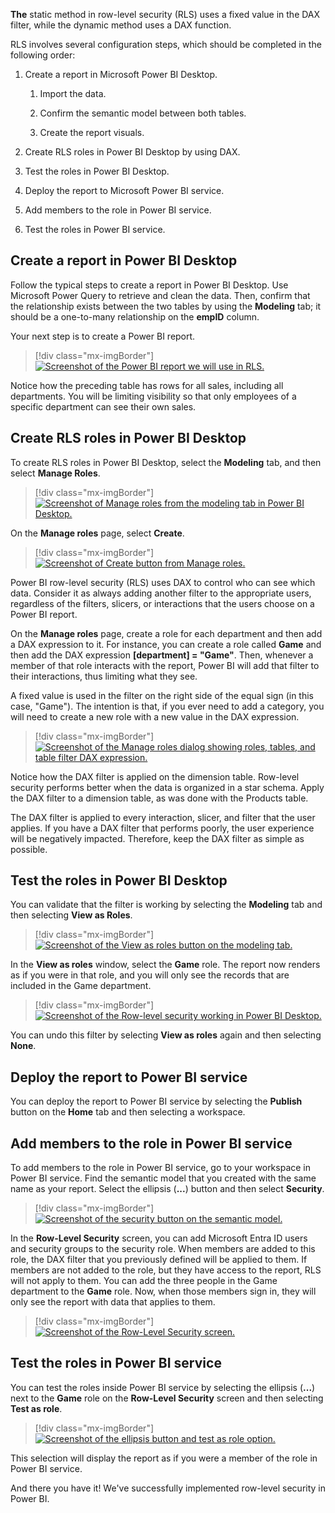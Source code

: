 **The** static method in row-level security (RLS) uses a fixed value in the DAX filter, while the dynamic method uses a DAX function.

RLS involves several configuration steps, which should be completed in the following order:

1. Create a report in Microsoft Power BI Desktop.

    1. Import the data.

    1. Confirm the semantic model between both tables.

    1. Create the report visuals.

1. Create RLS roles in Power BI Desktop by using DAX.

1. Test the roles in Power BI Desktop.

1. Deploy the report to Microsoft Power BI service.

1. Add members to the role in Power BI service.

1. Test the roles in Power BI service.

## Create a report in Power BI Desktop

Follow the typical steps to create a report in Power BI Desktop. Use Microsoft Power Query to retrieve and clean the data. Then, confirm that the relationship exists between the two tables by using the **Modeling** tab; it should be a one-to-many relationship on the **empID** column.

Your next step is to create a Power BI report.

> [!div class="mx-imgBorder"]
> [![Screenshot of the Power BI report we will use in RLS.](../media/02-power-bi-report-ss.png)](../media/02-power-bi-report-ss.png#lightbox)

Notice how the preceding table has rows for all sales, including all departments. You will be limiting visibility so that only employees of a specific department can see their own sales.

## Create RLS roles in Power BI Desktop

To create RLS roles in Power BI Desktop, select the **Modeling** tab, and then select **Manage Roles**.

> [!div class="mx-imgBorder"]
> [![Screenshot of Manage roles from the modeling tab in Power BI Desktop.](../media/02-manage-roles-ss.png)](../media/02-manage-roles-ss.png#lightbox)

On the **Manage roles** page, select **Create**.

> [!div class="mx-imgBorder"]
> [![Screenshot of Create button from Manage roles.](../media/02-create-button-ss.png)](../media/02-create-button-ss.png#lightbox)

Power BI row-level security (RLS) uses DAX to control who can see which data. Consider it as always adding another filter to the appropriate users, regardless of the filters, slicers, or interactions that the users choose on a Power BI report.

On the **Manage roles** page, create a role for each department and then add a DAX expression to it. For instance, you can create a role called **Game** and then add the DAX expression **[department] = "Game"**. Then, whenever a member of that role interacts with the report, Power BI will add that filter to their interactions, thus limiting what they see.

A fixed value is used in the filter on the right side of the equal sign (in this case, "Game"). The intention is that, if you ever need to add a category, you will need to create a new role with a new value in the DAX expression.

> [!div class="mx-imgBorder"]
> [![Screenshot of the Manage roles dialog showing roles, tables, and table filter DAX expression.](../media/02-manage-roles-dax-ss.png)](../media/02-manage-roles-dax-ss.png#lightbox)

Notice how the DAX filter is applied on the dimension table. Row-level security performs better when the data is organized in a star schema. Apply the DAX filter to a dimension table, as was done with the Products table.

The DAX filter is applied to every interaction, slicer, and filter that the user applies. If you have a DAX filter that performs poorly, the user experience will be negatively impacted. Therefore, keep the DAX filter as simple as possible.

## Test the roles in Power BI Desktop

You can validate that the filter is working by selecting the **Modeling** tab and then selecting **View as Roles**.

> [!div class="mx-imgBorder"]
> [![Screenshot of the View as roles button on the modeling tab.](../media/02-view-role-ssm.png)](../media/02-view-role-ssm.png#lightbox)

In the **View as roles** window, select the **Game** role. The report now renders as if you were in that role, and you will only see the records that are included in the Game department.

> [!div class="mx-imgBorder"]
> [![Screenshot of the Row-level security working in Power BI Desktop.](../media/02-row-level-security-results-ss.png)](../media/02-row-level-security-results-ss.png#lightbox)

You can undo this filter by selecting **View as roles** again and then selecting **None**.

## Deploy the report to Power BI service

You can deploy the report to Power BI service by selecting the **Publish** button on the **Home** tab and then selecting a workspace.

## Add members to the role in Power BI service

To add members to the role in Power BI service, go to your workspace in Power BI service. Find the semantic model that you created with the same name as your report. Select the ellipsis (**...**) button and then select **Security**.

> [!div class="mx-imgBorder"]
> [![Screenshot of the security button on the semantic model.](../media/02-dataset-secuirty-ssm.png)](../media/02-dataset-secuirty-ssm.png#lightbox)

In the **Row-Level Security** screen, you can add Microsoft Entra ID users and security groups to the security role. When members are added to this role, the DAX filter that you previously defined will be applied to them. If members are not added to the role, but they have access to the report, RLS will not apply to them. You can add the three people in the Game department to the **Game** role. Now, when those members sign in, they will only see the report with data that applies to them.

> [!div class="mx-imgBorder"]
> [![Screenshot of the Row-Level Security screen.](../media/02-row-level-security-ss.png)](../media/02-row-level-security-ss.png#lightbox)

## Test the roles in Power BI service

You can test the roles inside Power BI service by selecting the ellipsis (**...**) next to the **Game** role on the **Row-Level Security** screen and then selecting **Test as role**.

> [!div class="mx-imgBorder"]
> [![Screenshot of the ellipsis button and test as role option.](../media/02-test-as-role-ss.png)](../media/02-test-as-role-ss.png#lightbox)

This selection will display the report as if you were a member of the role in Power BI service.

And there you have it! We've successfully implemented row-level security in Power BI.
